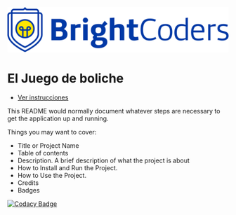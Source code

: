 ![BrightCoders Logo](img/logo.png)

# El Juego de boliche

- [Ver instrucciones](./instructions.md)

This README would normally document whatever steps are necessary to get the application up and running.

Things you may want to cover:

- Title or Project Name
- Table of contents
- Description. A brief description of what the project is about
- How to Install and Run the Project.
- How to Use the Project.
- Credits
- Badges

[![Codacy Badge](https://app.codacy.com/project/badge/Grade/2735dea8c0de41319f265026656a209a)](https://www.codacy.com/gh/BrightCoders-Institute/tmp-BCDIC22-RN-juego-boliche-js-team3/dashboard?utm_source=github.com&utm_medium=referral&utm_content=BrightCoders-Institute/tmp-BCDIC22-RN-juego-boliche-js-team3&utm_campaign=Badge_Grade)

